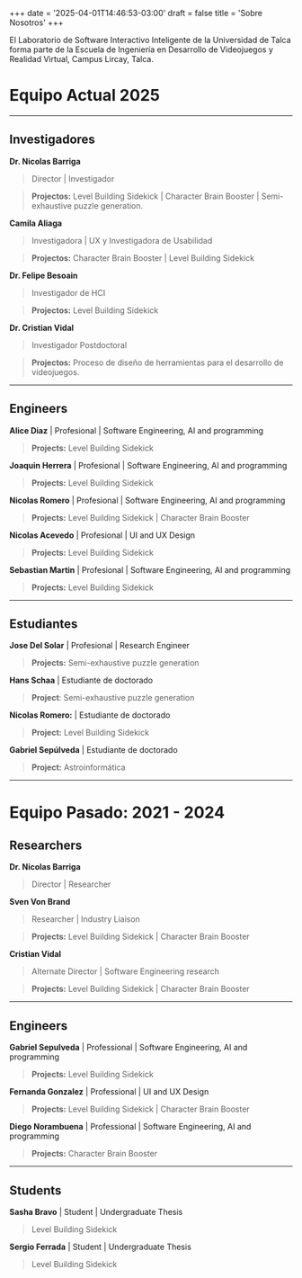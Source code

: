 +++
date = '2025-04-01T14:46:53-03:00'
draft = false
title = 'Sobre Nosotros'
+++

El Laboratorio de Software Interactivo Inteligente de la Universidad de Talca forma parte de la Escuela de Ingeniería en Desarrollo de Videojuegos y Realidad Virtual, Campus Lircay, Talca.


# Equipo Actual 2025

---

## Investigadores

**Dr. Nicolas Barriga**


> Director | Investigador

> **Projectos:** Level Building Sidekick | Character Brain Booster | Semi-exhaustive puzzle generation.

**Camila Aliaga** 
> Investigadora | UX y Investigadora de Usabilidad

> **Projectos:** Character Brain Booster |  Level Building Sidekick 

**Dr. Felipe Besoain** 
> Investigador de HCI

> **Projectos:** Level Building Sidekick

**Dr. Cristian Vidal**
> Investigador Postdoctoral 

> **Projectos:** Proceso de diseño de herramientas para el desarrollo de videojuegos.

---

## Engineers

**Alice Diaz** | Profesional | Software Engineering, AI and programming
> **Projects:** Level Building Sidekick 

**Joaquin Herrera** | Profesional | Software Engineering, AI and programming
> **Projects:** Level Building Sidekick 

**Nicolas Romero** | Profesional | Software Engineering, AI and programming
> **Projects:** Level Building Sidekick | Character Brain Booster

**Nicolas Acevedo** | Profesional | UI and UX Design

> **Projects:** Level Building Sidekick 


**Sebastian Martin** | Profesional | Software Engineering, AI and programming

> **Projects:** Level Building Sidekick

---

##  Estudiantes

**Jose Del Solar** | Profesional | Research Engineer
> **Projects:** Semi-exhaustive puzzle generation

**Hans Schaa**  | Estudiante de doctorado
> **Project**: Semi-exhaustive puzzle generation

**Nicolas Romero:** | Estudiante de doctorado
> **Project:** Level Building Sidekick

**Gabriel Sepúlveda** | Estudiante de doctorado
> **Project:** Astroinformática

---

# Equipo Pasado:  2021 - 2024

## Researchers

**Dr. Nicolas Barriga**
> Director | Researcher

**Sven Von Brand** 
> Researcher | Industry Liaison

>**Projects:** Level Building Sidekick | Character Brain Booster 

**Cristian Vidal**
> Alternate Director | Software Engineering research

>**Projects:** Level Building Sidekick | Character Brain Booster 

---

## Engineers

**Gabriel Sepulveda** | Professional | Software Engineering, AI and programming
> **Projects:** Level Building Sidekick

**Fernanda Gonzalez** | Professional | UI and UX Design
> **Projects:** Level Building Sidekick | Character Brain Booster


**Diego Norambuena** | Professional | Software Engineering, AI and programming
> **Projects:** Character Brain Booster

---

## Students

**Sasha Bravo** | Student | Undergraduate Thesis
> Level Building Sidekick

**Sergio Ferrada** | Student | Undergraduate Thesis
> Level Building Sidekick
